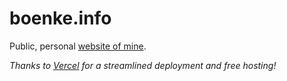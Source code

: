 # boenke.info
Public, personal [website of mine](https://boenke.info).

 _Thanks to [Vercel](https://vercel.com) for a streamlined deployment and free hosting!_
